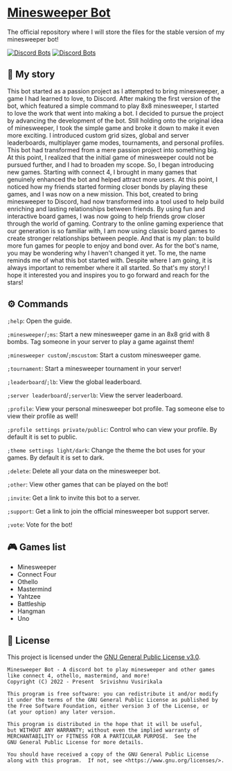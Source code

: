 # [Minesweeper Bot](https://discord.com/api/oauth2/authorize?client_id=902498109270134794&permissions=274878188608&scope=bot)
The official repository where I will store the files for the stable version of my minesweeper bot!

[![Discord Bots](https://top.gg/api/widget/902498109270134794.svg)](https://top.gg/bot/902498109270134794)
[![Discord Bots](https://discords.com/bots/api/bot/902498109270134794/widget)](https://discords.com/bots/bots/902498109270134794)

## 📖 My story
This bot started as a passion project as I attempted to bring minesweeper, a game I had learned to love, to Discord. After making the first version of the bot, which featured a simple command to play 8x8 minesweeper, I started to love the work that went into making a bot. I decided to pursue the project by advancing the development of the bot. Still holding onto the original idea of minesweeper, I took the simple game and broke it down to make it even more exciting. I introduced custom grid sizes, global and server leaderboards, multiplayer game modes, tournaments, and personal profiles. This bot had transformed from a mere passion project into something big. At this point, I realized that the initial game of minesweeper could not be pursued further, and I had to broaden my scope. So, I began introducing new games. Starting with connect 4, I brought in many games that genuinely enhanced the bot and helped attract more users. At this point, I noticed how my friends started forming closer bonds by playing these games, and I was now on a new mission. This bot, created to bring minesweeper to Discord, had now transformed into a tool used to help build enriching and lasting relationships between friends. By using fun and interactive board games, I was now going to help friends grow closer through the world of gaming. Contrary to the online gaming experience that our generation is so familiar with, I am now using classic board games to create stronger relationships between people. And that is my plan: to build more fun games for people to enjoy and bond over. As for the bot's name, you may be wondering why I haven't changed it yet. To me, the name reminds me of what this bot started with. Despite where I am going, it is always important to remember where it all started. So that's my story! I hope it interested you and inspires you to go forward and reach for the stars!

## ⚙ Commands
`;help`: Open the guide.

`;minesweeper`/`;ms`: Start a new minesweeper game in an 8x8 grid with 8 bombs. Tag someone in your server to play a game against them!

`;minesweeper custom`/`;mscustom`: Start a custom minesweeper game.

`;tournament`: Start a minesweeper tournament in your server!

`;leaderboard`/`;lb`: View the global leaderboard.

`;server leaderboard`/`;serverlb`: View the server leaderboard.

`;profile`: View your personal minesweeper bot profile. Tag someone else to view their profile as well!

`;profile settings private/public`: Control who can view your profile. By default it is set to public.

`;theme settings light/dark`: Change the theme the bot uses for your games. By default it is set to dark.

`;delete`: Delete all your data on the minesweeper bot.

`;other`: View other games that can be played on the bot!

`;invite`: Get a link to invite this bot to a server.

`;support`: Get a link to join the official minesweeper bot support server.

`;vote`: Vote for the bot!

## 🎮 Games list
- Minesweeper
- Connect Four
- Othello
- Mastermind
- Yahtzee
- Battleship
- Hangman
- Uno

## 📜 License
This project is licensed under the [GNU General Public License v3.0](https://github.com/vsmart-06/minesweeper-hosting/blob/master/LICENSE.md).

    Minesweeper Bot - A discord bot to play minesweeper and other games like connect 4, othello, mastermind, and more!
    Copyright (C) 2022 - Present  Srivishnu Vusirikala

    This program is free software: you can redistribute it and/or modify
    it under the terms of the GNU General Public License as published by
    the Free Software Foundation, either version 3 of the License, or
    (at your option) any later version.

    This program is distributed in the hope that it will be useful,
    but WITHOUT ANY WARRANTY; without even the implied warranty of
    MERCHANTABILITY or FITNESS FOR A PARTICULAR PURPOSE.  See the
    GNU General Public License for more details.

    You should have received a copy of the GNU General Public License
    along with this program.  If not, see <https://www.gnu.org/licenses/>.